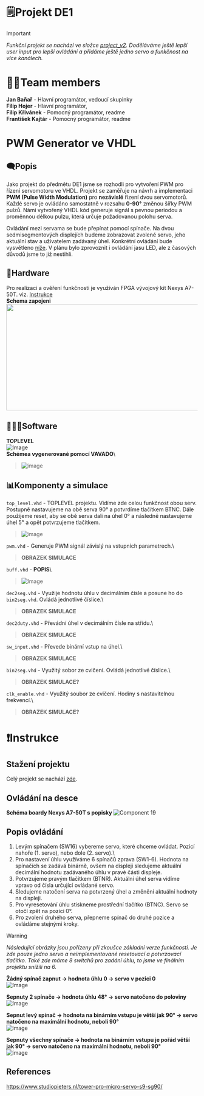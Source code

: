 # 🗒️Projekt DE1
> [!IMPORTANT]
> *Funkční projekt se nachází ve složce [project_v2](project_v2). Doděláváme ještě lepší user input pro lepší ovládání a přidáme ještě jedno servo a funkčnost na více kanálech.*
# 🙋🏻Team members
**Jan Baňař** - Hlavní programátor, vedoucí skupinky\
**Filip Hojer** - Hlavní programátor,\
**Filip Křivánek** - Pomocný programátor, readme\
**František Kajtár** - Pomocný programátor, readme

# PWM Generator ve VHDL
## 🗨️Popis
Jako projekt do předmětu DE1 jsme se rozhodli pro vytvoření PWM pro řízení servomotoru ve VHDL. Projekt se zaměřuje na návrh a implementaci **PWM (Pulse Width Modulation)** pro **nezávislé** řízení dvou servomotorů. Každé servo je ovládáno samostatně v rozsahu **0-90°** změnou šířky PWM pulzů. Námi vytvořený VHDL kód generuje signál s pevnou periodou a proměnnou délkou pulzu, která určuje požadovanou polohu serva.

Ovládání mezi servama se bude přepínat pomocí spínače. Na dvou sedmisegmentových displejích budeme zobrazovat zvolené servo, jeho aktuální stav a uživatelem zadávaný úhel. Konkrétní ovládání bude vysvětleno [níže](#Instrukce). V plánu bylo zprovoznit i ovládání jasu LED, ale z časových důvodů jsme to již nestihli. 

## 🔩Hardware
Pro realizaci a ověření funkčnosti je využíván FPGA vývojový kit Nexys A7-50T. viz. [Instrukce](#Instrukce)\
**Schema zapojeni**\
<img src="https://github.com/user-attachments/assets/8eee5a3d-383a-4678-bb91-292904599612" width="600px" height="280px">

## 👨🏻‍💻Software
**TOPLEVEL**\
![Image](https://github.com/user-attachments/assets/7c69c288-4522-4382-9dbc-83bab11b0f2d)\
**Schémea vygenerované pomocí VAVADO**\
> ![image](https://github.com/user-attachments/assets/fcff67d7-281f-4702-8529-4f401baa814f)


## 📊Komponenty a simulace
`top_level.vhd` - TOPLEVEL projektu. Vidíme zde celou funkčnost obou serv. Postupně nastavujeme na obě serva 90° a potvrdíme tlačítkem BTNC. Dále použijeme reset, aby se obě serva dali na úhel 0° a následně nastavujeme úhel 5° a opět potvrzujeme tlačítkem.
> ![image](https://github.com/user-attachments/assets/0f87b83a-0b2d-4cf7-a2ac-53a2c624c129)

`pwm.vhd` - Generuje PWM signál závislý na vstupních parametrech.\
> **OBRAZEK SIMULACE**

`buff.vhd` - **POPIS**\
> ![Image](https://github.com/user-attachments/assets/f36f3e4c-be09-484a-a2e0-9e6049aaaabf)

`dec2seg.vhd` - Využije hodnotu úhlu v decimálním čísle a posune ho do `bin2seg.vhd`. Ovládá jednotlivé číslice.\
> **OBRAZEK SIMULACE**

`dec2duty.vhd` - Převádní úhel v decimálním čísle na střídu.\
> **OBRAZEK SIMULACE**

`sw_input.vhd` - Převede binární vstup na úhel.\
> **OBRAZEK SIMULACE**

`bin2seg.vhd` - Využitý sobor ze cvičení. Ovládá jednotlivé číslice.\
> **OBRAZEK SIMULACE?**

`clk_enable.vhd` - Využitý soubor ze cvičení. Hodiny s nastavitelnou frekvencí.\
> **OBRAZEK SIMULACE?**

# ❗Instrukce
## Stažení projektu
Celý projekt se nachází [zde](project_v2).

## Ovládání na desce
**Schéma boardy Nexys A7-50T s popisky**
![Component 19](https://github.com/user-attachments/assets/9fc61ad9-ae97-4ec6-9cff-f90249423cd0)
## Popis ovládání
1) Levým spínačem (SW16) vybereme servo, které chceme ovládat. Pozicí nahoře (1. servo), nebo dole (2. servo).\ 
2) Pro nastavení úhlu využíváme 6 spínačů zprava (SW1-6). Hodnota na spínačích se zadává binárně, ovšem na displeji sledujeme aktuální decimální hodnotu zadávaného úhlu v pravé části displeje.
3) Potvrzujeme pravým tlačítkem (BTNR). Aktuální úhel serva vidíme vpravo od čísla určující ovládané servo.
4) Sledujeme natočení serva na potvrzený úhel a změnění aktuální hodnoty na displeji.
5) Pro vyresetování úhlu stiskneme prostřední tlačítko (BTNC). Servo se otočí zpět na pozici 0°.
6) Pro zvolení druhého serva, přepneme spínač do druhé pozice a ovládáme stejnými kroky.

> [!WARNING]
> *Následující obrázky jsou pořízeny při zkoušce základní verze funkčnosti. Je zde pouze jedno servo a neimplementované resetovací a potvrzovací tlačítko. Také zde máme 8 switchů pro zadání úhlu, to jsme ve finálním projektu snížili na 6.*

**Žádný spínač zapnut -> hodnota úhlu 0 -> servo v pozici 0**\
![Image](https://github.com/user-attachments/assets/f082ccab-d9e6-4929-9762-d1935d66112c)

**Sepnuty 2 spínače -> hodnota úhlu 48° -> servo natočeno do poloviny**\
![Image](https://github.com/user-attachments/assets/ca2c3236-e8b3-4b97-a3d9-47d5bc19127e)

**Sepnut levý spínač -> hodnota na binárním vstupu je větší jak 90° -> servo natočeno na maximální hodnotu, neboli 90°**\
![image](https://github.com/user-attachments/assets/a5af292a-2637-41b7-ba3d-2f771a808d0c)

**Sepnuty všechny spínače -> hodnota na binárním vstupu je pořád větší jak 90° -> servo natočeno na maximální hodnotu, neboli 90°**\
![image](https://github.com/user-attachments/assets/f33889f9-4dd4-4979-a1bf-fd7095cfbb49)


## References
https://www.studiopieters.nl/tower-pro-micro-servo-s9-sg90/
